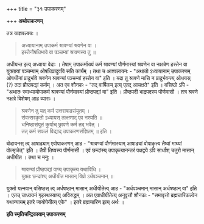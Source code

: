 +++
title = "३१ उपाकरणम्"

+++
**अथोपाकरणम्**

तत्र याज्ञवल्क्यः ।

> अध्यायानाम् उपाकर्म श्रावण्यां श्रवणेन वा ।  
> हस्तेनौषधिभावे वा पञ्चम्यां श्रावणस्य तु ॥

अधीयन्त इत्य् अध्याया वेदाः । तेषाम् उपाकर्माख्यं कर्म श्रावण्यां पौर्णमास्यां श्रवणेन वा नक्षत्रेण हस्तेन वा युक्तायां पञ्चम्याम् ओषधिप्रादुर्वावे सति कार्यम् । तथा च आश्वलायनः -  "अथातो ऽध्यायानाम् उपाकरणम् ओषधीनां प्रादुर्भावे श्रवणेन श्रावण्यां पञ्चम्यां हस्तेन वा" इति । यदा तु श्रावणे मासि न प्रादुर्भवन्त्य् ओधयस् (?) तदा प्रौष्ठपद्यां कर्यम् । अत एव शौनकः -  "तद् वार्षिकम् इत्य् एतद् आचक्षते" इति । वसिष्ठो ऽपि -  "अथातः स्वाध्यायोपाकर्म श्रावण्यां पौर्णमास्यां प्रौष्ठपद्यां वा" इति । प्रौष्ठपदी भाद्रपदस्य पौर्णमासी । तत्र श्रवणे नक्षत्रे विशेषम् आह व्यासः ।

> श्रवणेन तु यत् कर्म उत्तराषाढसंयुतम् ।  
> संवत्सरकृतो ऽध्यायस् तत्क्षणाद् एव नश्यति ॥  
> धनिष्ठासंयुतं कुर्याच् छ्रावणे कर्म तद् भवेत् ।  
> तत् कर्म सफलं विद्याद् उपाकरणसंज्ञितम् ॥ इति ।

बोदायनस् त्व् आषाढ्याम् एवोपाकरणम् आह -  "श्रावण्यां पौर्णमास्याम् आषाढ्यां वोपाकृत्य तैष्यां माघ्यां वोत्सृजेत्" इति । तैषी तिष्यस्य पौर्णमासी । एवं छन्दांस्य् उपाकृत्यानन्तरं पक्षद्वये ऽपि सार्धांश् चतुरो मासान् अधीयीत । तथा च मनुः ।

> श्रावण्यां प्रौष्ठपद्यां वाप्य् उपाकृत्य यथाविधि ।  
> युक्तः छन्दांश्य् अधीयीत मासान् विप्रो ऽर्धपञ्चमान् ॥

युक्तो यत्नवान् वसिष्ठस् त्व् अर्धषष्ठान् मासान् अधीयीतेत्य् आह -  "अर्धपञ्चमान् मासान् अर्धषष्ठान् वा" इति । एतच् चाध्ययनं गृहस्थस्याप्य् अविरुद्धम् । अत एवाधीयीतेत्य् अनुवृत्तौ शौनकः -  "समावृत्तो ब्रह्मचारिकल्पेन यथान्यायम् इतरे जायोपेयीत्य् एके" । इतरे ब्रह्मचारिण इत्य् अर्थः ।

**इति स्मृतिचन्द्रिकायाम् उपाकरणम्**
